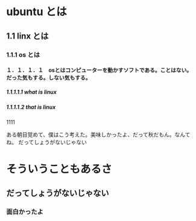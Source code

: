 # ubuntu とは
## 1.1 linx とは
### 1.1.1 os とは
#### １．１．１．１　osとはコンピューターを動かすソフトである。ことはない。だった気もする。しない気もする。
##### 1.1.1.1.1 what is linux
##### 1.1.1.1.2 that is linux
1111

ある朝目覚めて、僕はこう考えた。美味しかったよ、だって秋だもん。なんてね。
だってしょうがないじゃない
# そういうこともあるさ
## だってしょうがないじゃない
### 面白かったよ
